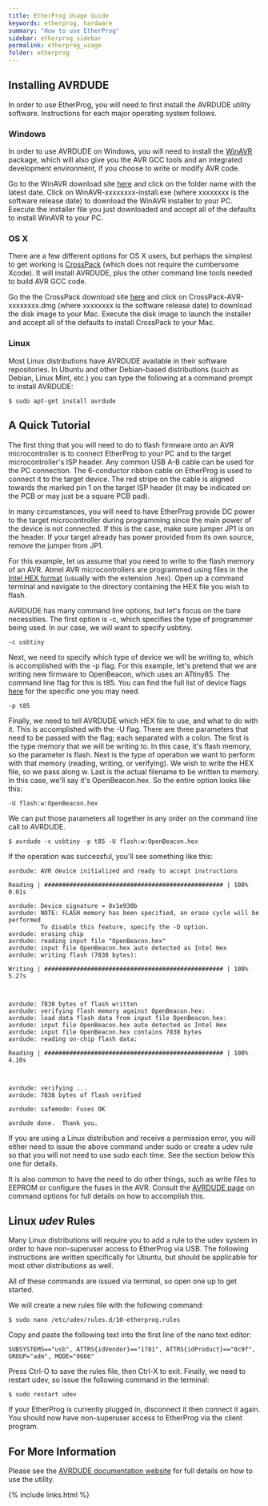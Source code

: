 ```yaml
---
title: EtherProg Usage Guide
keywords: etherprog, hardware
summary: "How to use EtherProg"
sidebar: etherprog_sidebar
permalink: etherprog_usage
folder: etherprog
---
```


## Installing AVRDUDE

In order to use EtherProg, you will need to first install the AVRDUDE utility software. Instructions for each major operating system follows.

### Windows

In order to use AVRDUDE on Windows, you will need to install the [WinAVR](http://winavr.sourceforge.net/index.html) package, which will also give you the AVR GCC tools and an integrated development environment, if you choose to write or modify AVR code.

Go to the WinAVR download site [here](http://sourceforge.net/projects/winavr/files/WinAVR/) and click on the folder name with the latest date. Click on WinAVR-xxxxxxxx-install.exe (where xxxxxxxx is the software release date) to download the WinAVR installer to your PC. Execute the installer file you just downloaded and accept all of the defaults to install WinAVR to your PC.

### OS X

There are a few different options for OS X users, but perhaps the simplest to get working is [CrossPack](http://www.obdev.at/products/crosspack/index.html) (which does not require the cumbersome Xcode). It will install AVRDUDE, plus the other command line tools needed to build AVR GCC code.

Go the the CrossPack download site [here](http://www.obdev.at/products/crosspack/download.html) and click on CrossPack-AVR-xxxxxxxx.dmg (where xxxxxxxx is the software release date) to download the disk image to your Mac. Execute the disk image to launch the installer and accept all of the defaults to install CrossPack to your Mac.

### Linux

Most Linux distributions have AVRDUDE available in their software repositories. In Ubuntu and other Debian-based distributions (such as Debian, Linux Mint, etc.) you can type the following at a command prompt to install AVRDUDE:

```shell
$ sudo apt-get install avrdude
```

## A Quick Tutorial

The first thing that you will need to do to flash firmware onto an AVR microcontroller is to connect EtherProg to your PC and to the target microcontroller's ISP header. Any common USB A-B cable can be used for the PC connection. The 6-conductor ribbon cable on EtherProg is used to connect it to the target device. The red stripe on the cable is aligned towards the marked pin 1 on the target ISP header (it may be indicated on the PCB or may just be a square PCB pad).

In many circumstances, you will need to have EtherProg provide DC power to the target microcontroller during programming since the main power of the device is not connected. If this is the case, make sure jumper JP1 is on the header. If your target already has power provided from its own source, remove the jumper from JP1.

For this example, let us assume that you need to write to the flash memory of an AVR. Atmel AVR microcontrollers are programmed using files in the [Intel HEX format](http://en.wikipedia.org/wiki/Intel_HEX) (usually with the extension .hex). Open up a command terminal and navigate to the directory containing the HEX file you wish to flash.

AVRDUDE has many command line options, but let's focus on the bare necessities. The first option is -c, which specifies the type of programmer being used. In our case, we will want to specify usbtiny.

```shell
-c usbtiny
```

Next, we need to specify which type of device we will be writing to, which is accomplished with the -p flag. For this example, let's pretend that we are writing new firmware to OpenBeacon, which uses an ATtiny85. The command line flag for this is t85. You can find the full list of device flags [here](http://www.nongnu.org/avrdude/user-manual/avrdude_4.html#Option-Descriptions) for the specific one you may need.

```shell
-p t85
```

Finally, we need to tell AVRDUDE which HEX file to use, and what to do with it. This is accomplished with the -U flag. There are three parameters that need to be passed with the flag; each separated with a colon. The first is the type memory that we will be writing to. In this case, it's flash memory, so the parameter is flash. Next is the type of operation we want to perform with that memory (reading, writing, or verifying). We wish to write the HEX file, so we pass along w. Last is the actual filename to be written to memory. In this case, we'll say it's OpenBeacon.hex. So the entire option looks like this:

```shell
-U flash:w:OpenBeacon.hex
```

We can put those parameters all together in any order on the command line call to AVRDUDE.

```shell
$ avrdude -c usbtiny -p t85 -U flash:w:OpenBeacon.hex
```

If the operation was successful, you'll see something like this:

```shell
avrdude: AVR device initialized and ready to accept instructions

Reading | ################################################## | 100% 0.01s

avrdude: Device signature = 0x1e930b
avrdude: NOTE: FLASH memory has been specified, an erase cycle will be performed
         To disable this feature, specify the -D option.
avrdude: erasing chip
avrdude: reading input file "OpenBeacon.hex"
avrdude: input file OpenBeacon.hex auto detected as Intel Hex
avrdude: writing flash (7838 bytes):

Writing | ################################################## | 100% 5.27s



avrdude: 7838 bytes of flash written
avrdude: verifying flash memory against OpenBeacon.hex:
avrdude: load data flash data from input file OpenBeacon.hex:
avrdude: input file OpenBeacon.hex auto detected as Intel Hex
avrdude: input file OpenBeacon.hex contains 7838 bytes
avrdude: reading on-chip flash data:

Reading | ################################################## | 100% 4.10s



avrdude: verifying ...
avrdude: 7838 bytes of flash verified

avrdude: safemode: Fuses OK

avrdude done.  Thank you.
```

If you are using a Linux distribution and receive a permission error, you will either need to issue the above command under sudo or create a udev rule so that you will not need to use sudo each time. See the section below this one for details.

It is also common to have the need to do other things, such as write files to EEPROM or configure the fuses in the AVR. Consult the [AVRDUDE page](http://www.nongnu.org/avrdude/user-manual/avrdude_4.html#Option-Descriptions) on command options for full details on how to accomplish this.

## Linux _udev_ Rules

Many Linux distributions will require you to add a rule to the udev system in order to have non-superuser access to EtherProg via USB. The following instructions are written specifically for Ubuntu, but should be applicable for most other distributions as well.

All of these commands are issued via terminal, so open one up to get started.

We will create a new rules file with the following command:

```shell
$ sudo nano /etc/udev/rules.d/10-etherprog.rules
```

Copy and paste the following text into the first line of the nano text editor:

```shell
SUBSYSTEMS=="usb", ATTRS{idVendor}=="1781", ATTRS{idProduct}=="0c9f", GROUP="adm", MODE="0666"
```

Press Ctrl-O to save the rules file, then Ctrl-X to exit. Finally, we need to restart udev, so issue the following command in the terminal:

```shell
$ sudo restart udev
```

If your EtherProg is currently plugged in, disconnect it then connect it again. You should now have non-superuser access to EtherProg via the client program.

## For More Information

Please see the [AVRDUDE documentation website](http://www.nongnu.org/avrdude/user-manual/avrdude.html) for full details on how to use the utility.



{% include links.html %}
